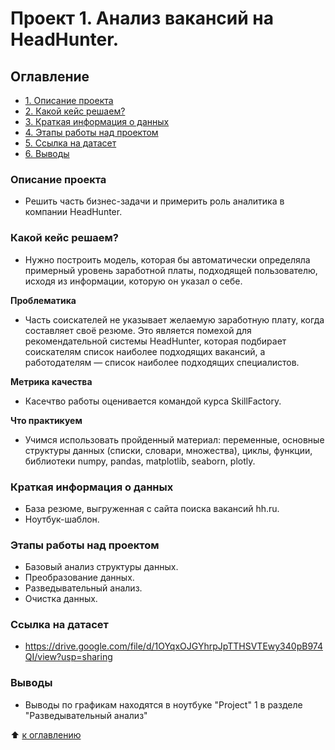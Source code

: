 # Проект 1. Анализ вакансий на HeadHunter.

## Оглавление
- [1. Описание проекта](https://github.com/azudilins/sf_data_science/tree/main/project_1/README.md#Описание-проекта)
- [2. Какой кейс решаем?](https://github.com/azudilins/sf_data_science/tree/main/project_1/README.md#Какой-кейс-решаем)
- [3. Краткая информация о данных](https://github.com/azudilins/sf_data_science/tree/main/project_1/README.md#Краткая-информация-о-данных)
- [4. Этапы работы над проектом](https://github.com/azudilins/sf_data_science/tree/main/project_1/README.md#Этапы-работы-над-проектом)
- [5. Ссылка на датасет](https://github.com/azudilins/sf_data_science/tree/main/project_1/README.md#Ссылка-на-датасет)
- [6. Выводы](https://github.com/azudilins/sf_data_science/tree/main/project_1/README.md#Выводы)

### Описание проекта
- Решить часть бизнес-задачи и примерить роль аналитика в компании HeadHunter.


### Какой кейс решаем?
- Нужно построить модель, которая бы автоматически определяла примерный уровень заработной платы,
  подходящей пользователю, исходя из информации, которую он указал о себе.

**Проблематика**
- Часть соискателей не указывает желаемую заработную плату, когда составляет своё резюме.
  Это является помехой для рекомендательной системы HeadHunter, которая подбирает соискателям список наиболее подходящих вакансий, а работодателям — список наиболее подходящих специалистов.

**Метрика качества**
- Касечтво работы оценивается командой курса SkillFactory.

**Что практикуем**
- Учимся использовать пройденный материал: переменные, основные структуры данных (списки, словари, множества),
  циклы, функции, библиотеки numpy, pandas, matplotlib, seaborn, plotly.


### Краткая информация о данных
- База резюме, выгруженная с сайта поиска вакансий hh.ru.
- Ноутбук-шаблон.


### Этапы работы над проектом
- Базовый анализ структуры данных.
- Преобразование данных.
- Разведывательный анализ.
- Очистка данных.


### Ссылка на датасет
- https://drive.google.com/file/d/1OYqxOJGYhrpJpTTHSVTEwy340pB974QI/view?usp=sharing


### Выводы
- Выводы по графикам находятся в ноутбуке "Project" 1 в разделе "Разведывательный анализ"

:arrow_up: [к оглавлению](https://github.com/azudilins/sf_data_science/tree/main/project_1/README.md#Оглавление)